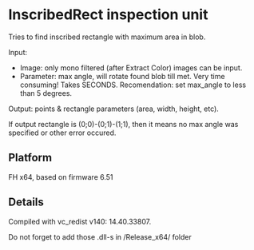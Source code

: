 # InscribedRect inspection unit

Tries to find inscribed rectangle with maximum area in blob.

Input: 
  - Image: only mono filtered (after Extract Color) images can be input.
  - Parameter: max angle, will rotate found blob till met. Very time consuming! Takes SECONDS.
  Recomendation: set max_angle to less than 5 degrees.

Output: points & rectangle parameters (area, width, height, etc).

If output rectangle is (0;0)-(0;1)-(1;1), then it means no max angle was specified or other error occured.





## Platform
FH x64, based on firmware 6.51

## Details
Compiled with vc_redist v140: 14.40.33807.

Do not forget to add those .dll-s in /Release_x64/ folder
